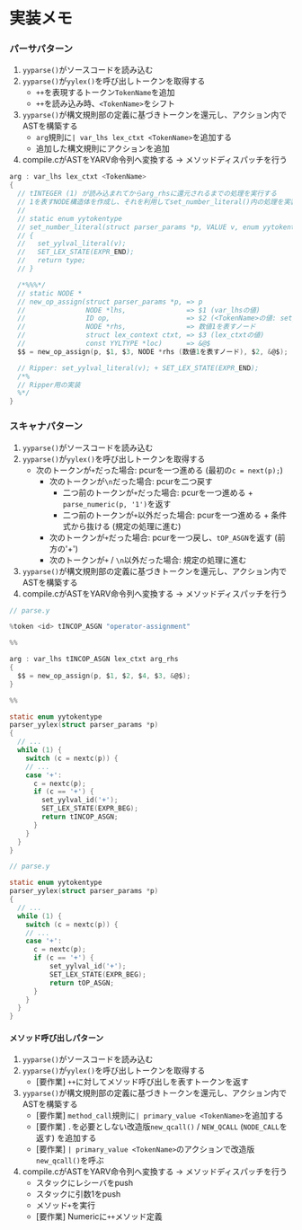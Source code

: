 # 実装メモ
### パーサパターン
1. `yyparse()`がソースコードを読み込む
2. `yyparse()`が`yylex()`を呼び出しトークンを取得する
    - `++`を表現するトークン`TokenName`を追加
    - `++`を読み込み時、`<TokenName>`をシフト
3. `yyparse()`が構文規則部の定義に基づきトークンを還元し、アクション内でASTを構築する
    - `arg`規則に`| var_lhs lex_ctxt <TokenName>`を追加する
    - 追加した構文規則にアクションを追加
4. compile.cがASTをYARV命令列へ変換する -> メソッドディスパッチを行う

```c
arg : var_lhs lex_ctxt <TokenName>
{
  // tINTEGER (1) が読み込まれてからarg_rhsに還元されるまでの処理を実行する
  // 1を表すNODE構造体を作成し、それを利用してset_number_literal()内の処理を実装する
  //
  // static enum yytokentype
  // set_number_literal(struct parser_params *p, VALUE v, enum yytokentype type, int suffix)
  // {
  //   set_yylval_literal(v);
  //   SET_LEX_STATE(EXPR_END);
  //   return type;
  // }

  /*%%%*/
  // static NODE *
  // new_op_assign(struct parser_params *p, => p
  //               NODE *lhs,               => $1 (var_lhsの値)
  //               ID op,                   => $2 (<TokenName>の値: set_yylval_id('+');)
  //               NODE *rhs,               => 数値1を表すノード
  //               struct lex_context ctxt, => $3 (lex_ctxtの値)
  //               const YYLTYPE *loc)      => &@$
  $$ = new_op_assign(p, $1, $3, NODE *rhs (数値1を表すノード), $2, &@$);

  // Ripper: set_yylval_literal(v); + SET_LEX_STATE(EXPR_END);
  /*%
  // Ripper用の実装
  %*/
}
```

### スキャナパターン
1. `yyparse()`がソースコードを読み込む
2. `yyparse()`が`yylex()`を呼び出しトークンを取得する
    - 次のトークンが`+`だった場合: pcurを一つ進める (最初の`c = next(p);`)
      - 次のトークンが`\n`だった場合: pcurを二つ戻す
        - 二つ前のトークンが`+`だった場合: pcurを一つ進める + `parse_numeric(p, '1')`を返す
        - 二つ前のトークンが`+`以外だった場合: pcurを一つ進める + 条件式から抜ける (規定の処理に進む)
      - 次のトークンが`+`だった場合: pcurを一つ戻し、`tOP_ASGN`を返す (前方の'+')
      - 次のトークンが`+` / `\n`以外だった場合: 規定の処理に進む
3. `yyparse()`が構文規則部の定義に基づきトークンを還元し、アクション内でASTを構築する
4. compile.cがASTをYARV命令列へ変換する -> メソッドディスパッチを行う

```c
// parse.y

%token <id> tINCOP_ASGN "operator-assignment"

%%

arg : var_lhs tINCOP_ASGN lex_ctxt arg_rhs
{
  $$ = new_op_assign(p, $1, $2, $4, $3, &@$);
}

%%

static enum yytokentype
parser_yylex(struct parser_params *p)
{
  // ...
  while (1) {
    switch (c = nextc(p)) {
    // ...
    case '+':
      c = nextc(p);
      if (c == '+') {
        set_yylval_id('+');
        SET_LEX_STATE(EXPR_BEG);
        return tINCOP_ASGN;
      }
    }
  }
}
```

```c
// parse.y

static enum yytokentype
parser_yylex(struct parser_params *p)
{
  // ...
  while (1) {
    switch (c = nextc(p)) {
    // ...
    case '+':
      c = nextc(p);
      if (c == '+') {
          set_yylval_id('+');
          SET_LEX_STATE(EXPR_BEG);
          return tOP_ASGN;
      }
    }
  }
}
```

#### メソッド呼び出しパターン
1. `yyparse()`がソースコードを読み込む
2. `yyparse()`が`yylex()`を呼び出しトークンを取得する
    - [要作業] `++`に対してメソッド呼び出しを表すトークンを返す
3. `yyparse()`が構文規則部の定義に基づきトークンを還元し、アクション内でASTを構築する
    - [要作業] `method_call`規則に`| primary_value <TokenName>`を追加する
    - [要作業] `.`を必要としない改造版`new_qcall()` / `NEW_QCALL` (`NODE_CALL`を返す) を追加する
    - [要作業] `| primary_value <TokenName>`のアクションで改造版`new_qcall()`を呼ぶ
4. compile.cがASTをYARV命令列へ変換する -> メソッドディスパッチを行う
    - スタックにレシーバをpush
    - スタックに引数1をpush
    - メソッド`+`を実行
    - [要作業] Numericに`++`メソッド定義
